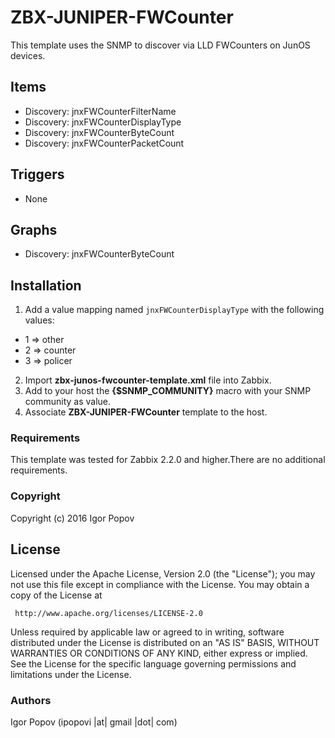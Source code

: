 ZBX-JUNIPER-FWCounter
==============

This template uses the SNMP to discover via LLD FWCounters on JunOS devices.


Items
-----

  * Discovery: jnxFWCounterFilterName
  * Discovery: jnxFWCounterDisplayType
  * Discovery: jnxFWCounterByteCount
  * Discovery: jnxFWCounterPacketCount

Triggers
--------
  * None

Graphs
------

  * Discovery: jnxFWCounterByteCount

Installation
------------

1. Add a value mapping named `jnxFWCounterDisplayType` with the following values:
  * 1 ⇒ other
  * 2 ⇒ counter
  * 3 ⇒ policer 
2. Import **zbx-junos-fwcounter-template.xml** file into Zabbix.
3. Add to your host the **{$SNMP_COMMUNITY}** macro with your SNMP community as value.
4. Associate **ZBX-JUNIPER-FWCounter** template to the host.

### Requirements

This template was tested for Zabbix 2.2.0 and higher.There are no additional requirements.

### Copyright

  Copyright (c) 2016 Igor Popov

License
-------
   Licensed under the Apache License, Version 2.0 (the "License");
   you may not use this file except in compliance with the License.
   You may obtain a copy of the License at

     http://www.apache.org/licenses/LICENSE-2.0

   Unless required by applicable law or agreed to in writing, software
   distributed under the License is distributed on an "AS IS" BASIS,
   WITHOUT WARRANTIES OR CONDITIONS OF ANY KIND, either express or implied.
   See the License for the specific language governing permissions and
   limitations under the License.

### Authors

  Igor Popov
  (ipopovi |at| gmail |dot| com)
